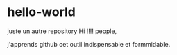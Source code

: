 # hello-world
juste un autre repository
Hi !!!! people,

j'apprends github cet outil indispensable et formmidable.
